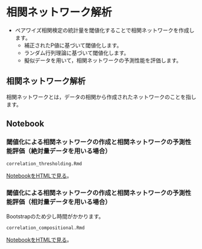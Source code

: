 # 相関ネットワーク解析
* ペアワイズ相関検定の統計量を閾値化することで相関ネットワークを作成します。
  * 補正されたP値に基づいて閾値化します。
  * ランダム行列理論に基づいて閾値化します。
  * 擬似データを用いて，相関ネットワークの予測性能を評価します。

## 相関ネットワーク解析
相関ネットワークとは，データの相関から作成されたネットワークのことを指します。

## Notebook
### 閾値化による相関ネットワークの作成と相関ネットワークの予測性能評価（絶対量データを用いる場合）
```
correlation_thresholding.Rmd
```
[NotebookをHTMLで見る](https://kztakemoto.github.io/network-analysis-in-biology/correlation_networks/correlation_thresholding.nb.html)。

### 閾値化による相関ネットワークの作成と相関ネットワークの予測性能評価（相対量データを用いる場合）
Bootstrapのため少し時間がかかります。
```
correlation_compositional.Rmd  
```
[NotebookをHTMLで見る](https://kztakemoto.github.io/network-analysis-in-biology/correlation_networks/correlation_compositional.nb.html)。